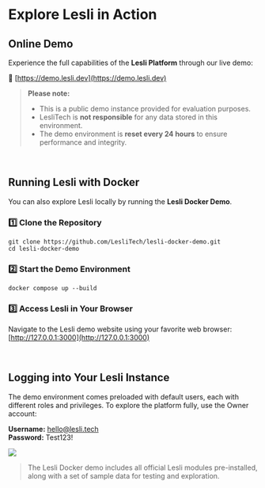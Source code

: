 # Explore Lesli in Action

## Online Demo

Experience the full capabilities of the **Lesli Platform** through our live demo:

🔗 [https://demo.lesli.dev](https://demo.lesli.dev)

> **Please note:**  
> - This is a public demo instance provided for evaluation purposes.  
> - LesliTech is **not responsible** for any data stored in this environment.  
> - The demo environment is **reset every 24 hours** to ensure performance and integrity.


<br/>

## Running Lesli with Docker

You can also explore Lesli locally by running the **Lesli Docker Demo**.

### 1️⃣ Clone the Repository

```shell
git clone https://github.com/LesliTech/lesli-docker-demo.git
cd lesli-docker-demo
```

### 2️⃣ Start the Demo Environment
```shell
docker compose up --build
```

### 3️⃣ Access Lesli in Your Browser

Navigate to the Lesli demo website using your favorite web browser: [http://127.0.0.1:3000](http://127.0.0.1:3000)


<br/>

## Logging into Your Lesli Instance

The demo environment comes preloaded with default users, each with different roles and privileges. To explore the platform fully, use the Owner account:

**Username:** hello@lesli.tech <br>
**Password:** Test123!

<lesli-browser host="http://localhost:3000/" url="login">
    <img src="/images/engines/shield/screenshot-login.png">
</lesli-browser>

> The Lesli Docker demo includes all official Lesli modules pre-installed, along with a set of sample data for testing and exploration.
